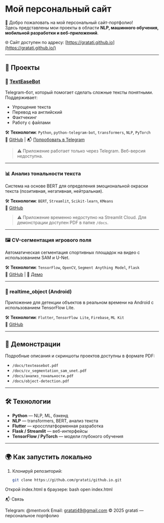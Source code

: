 # Мой персональный сайт

👋 Добро пожаловать на мой персональный сайт-портфолио!  
Здесь представлены мои проекты в области **NLP, машинного обучения, мобильной разработки и веб-приложений**.

🌐 Сайт доступен по адресу: [https://gratati.github.io](https://gratati.github.io/)

---

## 📂 Проекты

### 🤖 [TextEaseBot](https://t.me/TextEaseBot)
Telegram-бот, который помогает сделать сложные тексты понятными. Поддерживает:
- Упрощение текста
- Перевод на английский
- Фактчекинг
- Работу с файлами

🛠 **Технологии**: `Python`, `python-telegram-bot`, `transformers`, `NLP`, `PyTorch`  
🔗 [GitHub](https://github.com/gratati/TextEaseBot) | 📬 [Попробовать в Telegram](https://t.me/TextEaseBot)

> ⚠️ Приложение работает только через Telegram. Веб-версия недоступна.

---

### 📊 Анализ тональности текста
Система на основе BERT для определения эмоциональной окраски текста (позитивная, негативная, нейтральная).

🛠 **Технологии**: `BERT`, `Streamlit`, `Scikit-learn`, `KMeans`  
🔗 [GitHub](https://github.com/gratati/sentiment-analyzer)

> ⚠️ Приложение временно недоступно на Streamlit Cloud. Для демонстрации доступен PDF в папке `/docs`.

---

### 🖼️ CV-сегментация игрового поля
Автоматическая сегментация спортивных площадок на видео с использованием SAM и U-Net.

🛠 **Технологии**: `TensorFlow`, `OpenCV`, `Segment Anything Model`, `Flask`  
🔗 [GitHub](https://github.com/gratati/cv-segmentation-sam-unet) | 🔗 [Демо](https://cv-segmentation.onrender.com)

---

### 📱 realtime_object (Android)
Приложение для детекции объектов в реальном времени на Android с использованием TensorFlow Lite.

🛠 **Технологии**: `Flutter`, `TensorFlow Lite`, `Firebase`, `ML Kit`  
🔗 [GitHub](https://github.com/gratati/realtime_object)

---

## 📄 Демонстрации
Подробные описания и скриншоты проектов доступны в формате PDF:
- `/docs/texteasebot.pdf`
- `/docs/cv_segmentation_sam_unet.pdf`
- `/docs/анализ_тональности.pdf`
- `/docs/object-detection.pdf`

---

## 🛠️ Технологии
- **Python** — NLP, ML, бэкенд
- **NLP** — transformers, BERT, анализ текста
- **Flutter** — кроссплатформенная разработка
- **Flask / Streamlit** — веб-интерфейсы
- **TensorFlow / PyTorch** — модели глубокого обучения

---

## 🌍 Как запустить локально
1. Клонируй репозиторий:
   ```bash
   git clone https://github.com/gratati/github.io.git

Открой index.html в браузере:
bash
open index.html

 📬 Связь

Telegram: @mentvork
Email: gratati49@gmail.com
 © 2025 gratati — персональное портфолио
